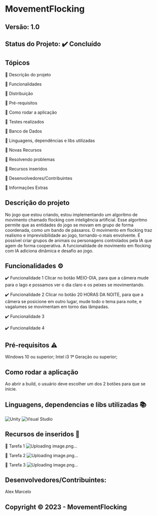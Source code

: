 # MovementFlocking
## Versão: 1.0 
## Status do Projeto: ✔️ Concluído

## Tópicos
🔹 Descrição do projeto 

🔹 Funcionalidades

🔹 Distribuição

🔹 Pré-requisitos

🔹 Como rodar a aplicação

🔹 Testes realizados

🔹 Banco de Dados

🔹 Linguagens, dependências e libs utilizadas

🔹 Novas Recursos

🔹 Resolvendo problemas

🔹 Recursos inseridos 

🔹 Desenvolvedores/Contribuintes

🔹 Informações Extras

## Descrição do projeto
No jogo que estou criando, estou implementando um algoritmo de movimento chamado flocking com inteligência artificial. Esse algoritmo permite que as entidades do jogo se movam em grupo de forma coordenada, como um bando de pássaros. O movimento em flocking traz realismo e imprevisibilidade ao jogo, tornando-o mais envolvente. É possível criar grupos de animais ou personagens controlados pela IA que agem de forma cooperativa. A funcionalidade de movimento em flocking com IA adiciona dinâmica e desafio ao jogo.

## Funcionalidades ⚙️
✔️ Funcionalidade 1
Clicar no botão MEIO-DIA, para que a câmera mude para o lago e possamos ver o dia claro e os peixes se movimentando.

✔️ Funcionalidade 2
Clicar no botão 20 HORAS DA NOITE, para que a câmera se posicione em outro lugar, mude todo o tema para noite, e vagalumes se movimentam em torno das lâmpadas.

✔️ Funcionalidade 3

✔️ Funcionalidade 4

## Pré-requisitos ⚠️    
Windows 10 ou superior;
Intel i3 1ª Geração ou superior;

## Como rodar a aplicação 
Ao abrir a build, o usuário deve escolher um dos 2 botões para que se inicie.

## Linguagens, dependencias e libs utilizadas 📚
![Unity](https://img.shields.io/badge/Unity-100000?style=for-the-badge&logo=unity&logoColor=white)
![Visual Studio](https://img.shields.io/badge/Visual_Studio-5C2D91?style=for-the-badge&logo=visual%20studio&logoColor=white)


## Recursos de inseridos 🧰
📝 Tarefa 1
![Uploading image.png…]()


📝 Tarefa 2
![Uploading image.png…]()


📝 Tarefa 3
![Uploading image.png…]()


## Desenvolvedores/Contribuintes:
Alex Marcelo


## Copyright ©️ 2023 - MovementFlocking
